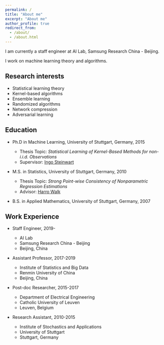 ```yaml
---
permalink: /
title: "About me"
excerpt: "About me"
author_profile: true
redirect_from: 
  - /about/
  - /about.html
---
```


I am currently a staff engineer at AI Lab, Samsung Research China - Beijing.

I work on machine learning theory and algorithms.


## Research interests

* Statistical learning theory
* Kernel-based algorithms
* Ensemble learning 
* Randomized algorithms
* Network compression
* Adversarial learning


## Education

* Ph.D in Machine Learning, University of Stuttgart, Germany, 2015
  * Thesis Topic: *Statistical Learning of Kernel-Based Methods for non-i.i.d. Observations*
  * Supervisor: [Ingo Steinwart](http://www.isa.uni-stuttgart.de/Steinwart/index.t?lang=en)

* M.S. in Statistics, University of Stuttgart, Germany, 2010
  * Thesis Topic: *Strong Point-wise Consistency of Nonparametric Regression Estimations*
  * Advisor: [Harro Walk](https://www.isa.uni-stuttgart.de/institut/Emeriti/)

* B.S. in Applied Mathematics, University of Stuttgart, Germany, 2007


## Work Experience

* Staff Engineer, 2019-
  * AI Lab
  * Samsung Research China - Beijing
  * Beijing, China

* Assistant Professor, 2017-2019
  * Institute of Statistics and Big Data
  * Renmin University of China
  * Beijing, China

* Post-doc Researcher, 2015-2017
  * Department of Electrical Engineering
  * Catholic University of Leuven
  * Leuven, Belgium

* Research Assistant, 2010-2015
  * Institute of Stochastics and Applications
  * University of Stuttgart
  * Stuttgart, Germany

